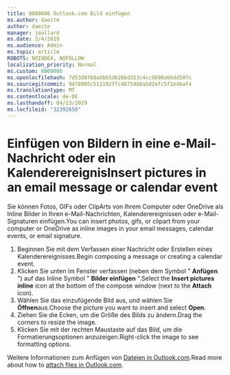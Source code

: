 ```yaml
---
title: 8000086 Outlook.com Bild einfügen
ms.author: daeite
author: daeite
manager: joallard
ms.date: 3/4/2019
ms.audience: Admin
ms.topic: article
ROBOTS: NOINDEX, NOFOLLOW
localization_priority: Normal
ms.custom: 8000086
ms.openlocfilehash: 7d53d8768abbb5db26bd353c4cc9696a66dd507c
ms.sourcegitcommit: 9d78905c512192ffc4675468abd2efc5f2e4baf4
ms.translationtype: MT
ms.contentlocale: de-DE
ms.lasthandoff: 04/23/2019
ms.locfileid: "32392658"
---
```

# <a name="insert-pictures-in-an-email-message-or-calendar-event"></a><span data-ttu-id="9ab99-102">Einfügen von Bildern in eine e-Mail-Nachricht oder ein Kalenderereignis</span><span class="sxs-lookup"><span data-stu-id="9ab99-102">Insert pictures in an email message or calendar event</span></span>

<span data-ttu-id="9ab99-103">Sie können Fotos, GIFs oder ClipArts von Ihrem Computer oder OneDrive als Inline Bilder in Ihren e-Mail-Nachrichten, Kalenderereignissen oder e-Mail-Signaturen einfügen.</span><span class="sxs-lookup"><span data-stu-id="9ab99-103">You can insert photos, gifs, or clipart from your computer or OneDrive as inline images in your email messages, calendar events, or email signature.</span></span>

1. <span data-ttu-id="9ab99-104">Beginnen Sie mit dem Verfassen einer Nachricht oder Erstellen eines Kalenderereignisses.</span><span class="sxs-lookup"><span data-stu-id="9ab99-104">Begin composing a message or creating a calendar event.</span></span>
2. <span data-ttu-id="9ab99-105">Klicken Sie unten im Fenster verfassen (neben dem Symbol " **Anfügen** ") auf das Inline Symbol " **Bilder einfügen** ".</span><span class="sxs-lookup"><span data-stu-id="9ab99-105">Select the **Insert pictures inline** icon at the bottom of the compose window (next to the **Attach** icon).</span></span>
3. <span data-ttu-id="9ab99-106">Wählen Sie das einzufügende Bild aus, und wählen Sie **Öffnen**aus.</span><span class="sxs-lookup"><span data-stu-id="9ab99-106">Choose the picture you want to insert and select **Open**.</span></span>
4. <span data-ttu-id="9ab99-107">Ziehen Sie die Ecken, um die Größe des Bilds zu ändern.</span><span class="sxs-lookup"><span data-stu-id="9ab99-107">Drag the corners to resize the image.</span></span>
5. <span data-ttu-id="9ab99-108">Klicken Sie mit der rechten Maustaste auf das Bild, um die Formatierungsoptionen anzuzeigen.</span><span class="sxs-lookup"><span data-stu-id="9ab99-108">Right-click the image to see formatting options.</span></span>

<span data-ttu-id="9ab99-109">Weitere Informationen zum Anfügen von [Dateien in Outlook.com](https://support.office.com/article/8d7c1ea7-4e5f-44ce-bb6e-c5fcc92ba9ab).</span><span class="sxs-lookup"><span data-stu-id="9ab99-109">Read more about how to [attach files in Outlook.com](https://support.office.com/article/8d7c1ea7-4e5f-44ce-bb6e-c5fcc92ba9ab).</span></span>
